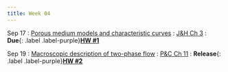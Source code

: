 ```yaml
---
title: Week 04
---
```


Sep 17
: [Porous medium models and characteristic curves](https://guoporousmedialab.github.io/HWRS505-405-2024Fall/lecture/)
  : [J&H Ch 3](https://d2l.arizona.edu/d2l/le/content/1506694/Home)
: **Due**{: .label .label-purple}[**HW #1**](#)

Sep 19
: [Macroscopic description of two-phase flow](https://guoporousmedialab.github.io/HWRS505-405-2024Fall/lecture/)
  : [P&C Ch 11](https://d2l.arizona.edu/d2l/le/content/1506694/Home)
: **Release**{: .label .label-purple}[**HW #2**](#)
